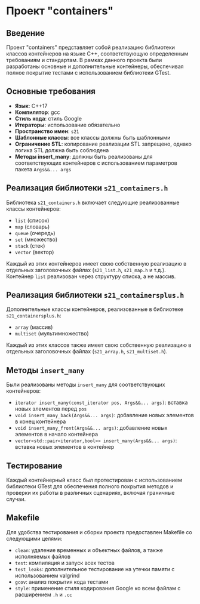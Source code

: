 # Проект "containers"

## Введение

Проект "containers" представляет собой реализацию библиотеки классов контейнеров на языке C++, соответствующую определенным требованиям и стандартам. В рамках данного проекта были разработаны основные и дополнительные контейнеры, обеспечивая полное покрытие тестами с использованием библиотеки GTest.

## Основные требования

- **Язык**: C++17
- **Компилятор**: gcc
- **Стиль кода**: стиль Google
- **Итераторы**: использование обязательно
- **Пространство имен**: `s21`
- **Шаблонные классы**: все классы должны быть шаблонными
- **Ограничение STL**: копирование реализации STL запрещено, однако логика STL должна быть соблюдена
- **Методы insert_many**: должны быть реализованы для соответствующих контейнеров с использованием параметров пакета `Args&&... args`

## Реализация библиотеки `s21_containers.h`

Библиотека `s21_containers.h` включает следующие реализованные классы контейнеров:

- `list` (список)
- `map` (словарь)
- `queue` (очередь)
- `set` (множество)
- `stack` (стек)
- `vector` (вектор)

Каждый из этих контейнеров имеет свою собственную реализацию в отдельных заголовочных файлах (`s21_list.h`, `s21_map.h` и т.д.). Контейнер `list` реализован через структуру списка, а не массив.

## Реализация библиотеки `s21_containersplus.h`

Дополнительные классы контейнеров, реализованные в библиотеке `s21_containersplus.h`:

- `array` (массив)
- `multiset` (мультимножество)

Каждый из этих классов также имеет свою собственную реализацию в отдельных заголовочных файлах (`s21_array.h`, `s21_multiset.h`).

## Методы `insert_many`

Были реализованы методы `insert_many` для соответствующих контейнеров:

- `iterator insert_many(const_iterator pos, Args&&... args)`: вставка новых элементов перед `pos`
- `void insert_many_back(Args&&... args)`: добавление новых элементов в конец контейнера
- `void insert_many_front(Args&&... args)`: добавление новых элементов в начало контейнера
- `vector<std::pair<iterator,bool>> insert_many(Args&&... args)`: вставка новых элементов в контейнер

## Тестирование

Каждый контейнерный класс был протестирован с использованием библиотеки GTest для обеспечения полного покрытия методов и проверки их работы в различных сценариях, включая граничные случаи.

## Makefile

Для удобства тестирования и сборки проекта предоставлен Makefile со следующими целями:

- `clean`: удаление временных и объектных файлов, а также исполняемых файлов
- `test`: компиляция и запуск всех тестов
- `test_leaks`: дополнительное тестирование на утечки памяти с использованием valgrind
- `gcov`: анализ покрытия кода тестами
- `style`: применение стиля кодирования Google ко всем файлам с расширением `.h` и `.cc`
